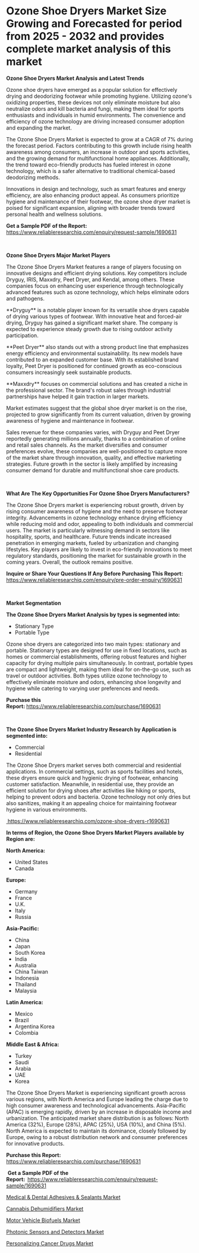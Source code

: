 <p><h1>Ozone Shoe Dryers Market Size Growing and Forecasted for period from 2025 - 2032 and provides complete market analysis of this market</h1></p><p><strong>Ozone Shoe Dryers Market Analysis and Latest Trends</strong></p>
<p><p>Ozone shoe dryers have emerged as a popular solution for effectively drying and deodorizing footwear while promoting hygiene. Utilizing ozone's oxidizing properties, these devices not only eliminate moisture but also neutralize odors and kill bacteria and fungi, making them ideal for sports enthusiasts and individuals in humid environments. The convenience and efficiency of ozone technology are driving increased consumer adoption and expanding the market.</p><p>The Ozone Shoe Dryers Market is expected to grow at a CAGR of 7% during the forecast period. Factors contributing to this growth include rising health awareness among consumers, an increase in outdoor and sports activities, and the growing demand for multifunctional home appliances. Additionally, the trend toward eco-friendly products has fueled interest in ozone technology, which is a safer alternative to traditional chemical-based deodorizing methods. </p><p>Innovations in design and technology, such as smart features and energy efficiency, are also enhancing product appeal. As consumers prioritize hygiene and maintenance of their footwear, the ozone shoe dryer market is poised for significant expansion, aligning with broader trends toward personal health and wellness solutions.</p></p>
<p><strong>Get a Sample PDF of the Report:&nbsp;</strong> <a href="https://www.reliableresearchiq.com/enquiry/request-sample/1690631?utm_campaign=1837&utm_medium=2&utm_source=Github&utm_content=ia&utm_term=06012025&utm_id=ozone-shoe-dryers">https://www.reliableresearchiq.com/enquiry/request-sample/1690631</a></p>
<p>&nbsp;</p>
<p><strong>Ozone Shoe Dryers Major Market Players</strong></p>
<p><p>The Ozone Shoe Dryers Market features a range of players focusing on innovative designs and efficient drying solutions. Key competitors include Dryguy, IRIS, Maxxdry, Peet Dryer, and Kendal, among others. These companies focus on enhancing user experience through technologically advanced features such as ozone technology, which helps eliminate odors and pathogens.</p><p>**Dryguy** is a notable player known for its versatile shoe dryers capable of drying various types of footwear. With innovative heat and forced-air drying, Dryguy has gained a significant market share. The company is expected to experience steady growth due to rising outdoor activity participation.</p><p>**Peet Dryer** also stands out with a strong product line that emphasizes energy efficiency and environmental sustainability. Its new models have contributed to an expanded customer base. With its established brand loyalty, Peet Dryer is positioned for continued growth as eco-conscious consumers increasingly seek sustainable products.</p><p>**Maxxdry** focuses on commercial solutions and has created a niche in the professional sector. The brand's robust sales through industrial partnerships have helped it gain traction in larger markets. </p><p>Market estimates suggest that the global shoe dryer market is on the rise, projected to grow significantly from its current valuation, driven by growing awareness of hygiene and maintenance in footwear. </p><p>Sales revenue for these companies varies, with Dryguy and Peet Dryer reportedly generating millions annually, thanks to a combination of online and retail sales channels. As the market diversifies and consumer preferences evolve, these companies are well-positioned to capture more of the market share through innovation, quality, and effective marketing strategies. Future growth in the sector is likely amplified by increasing consumer demand for durable and multifunctional shoe care products.</p></p>
<p>&nbsp;</p>
<p><strong>What Are The Key Opportunities For Ozone Shoe Dryers Manufacturers?</strong></p>
<p><p>The Ozone Shoe Dryers market is experiencing robust growth, driven by rising consumer awareness of hygiene and the need to preserve footwear integrity. Advancements in ozone technology enhance drying efficiency while reducing mold and odor, appealing to both individuals and commercial users. The market is particularly witnessing demand in sectors like hospitality, sports, and healthcare. Future trends indicate increased penetration in emerging markets, fueled by urbanization and changing lifestyles. Key players are likely to invest in eco-friendly innovations to meet regulatory standards, positioning the market for sustainable growth in the coming years. Overall, the outlook remains positive.</p></p>
<p><strong>Inquire or Share Your Questions If Any Before Purchasing This Report:</strong> <a href="https://www.reliableresearchiq.com/enquiry/pre-order-enquiry/1690631?utm_campaign=1837&utm_medium=2&utm_source=Github&utm_content=ia&utm_term=06012025&utm_id=ozone-shoe-dryers">https://www.reliableresearchiq.com/enquiry/pre-order-enquiry/1690631</a></p>
<p>&nbsp;</p>
<p><strong>Market Segmentation</strong></p>
<p><strong>The Ozone Shoe Dryers Market Analysis by types is segmented into:</strong></p>
<p><ul><li>Stationary Type</li><li>Portable Type</li></ul></p>
<p><p>Ozone shoe dryers are categorized into two main types: stationary and portable. Stationary types are designed for use in fixed locations, such as homes or commercial establishments, offering robust features and higher capacity for drying multiple pairs simultaneously. In contrast, portable types are compact and lightweight, making them ideal for on-the-go use, such as travel or outdoor activities. Both types utilize ozone technology to effectively eliminate moisture and odors, enhancing shoe longevity and hygiene while catering to varying user preferences and needs.</p></p>
<p><strong>Purchase this Report:&nbsp;</strong><a href="https://www.reliableresearchiq.com/purchase/1690631?utm_campaign=1837&utm_medium=2&utm_source=Github&utm_content=ia&utm_term=06012025&utm_id=ozone-shoe-dryers">https://www.reliableresearchiq.com/purchase/1690631</a></p>
<p>&nbsp;</p>
<p><strong>The Ozone Shoe Dryers Market Industry Research by Application is segmented into:</strong></p>
<p><ul><li>Commercial</li><li>Residential</li></ul></p>
<p><p>The Ozone Shoe Dryers market serves both commercial and residential applications. In commercial settings, such as sports facilities and hotels, these dryers ensure quick and hygienic drying of footwear, enhancing customer satisfaction. Meanwhile, in residential use, they provide an efficient solution for drying shoes after activities like hiking or sports, helping to prevent odors and bacteria. Ozone technology not only dries but also sanitizes, making it an appealing choice for maintaining footwear hygiene in various environments.</p></p>
<p><a href="https://www.reliableresearchiq.com/ozone-shoe-dryers-r1690631?utm_campaign=1837&utm_medium=2&utm_source=Github&utm_content=ia&utm_term=06012025&utm_id=ozone-shoe-dryers">&nbsp;https://www.reliableresearchiq.com/ozone-shoe-dryers-r1690631</a></p>
<p><strong>In terms of Region, the Ozone Shoe Dryers Market Players available by Region are:</strong></p>
<p>
    <p> <strong> North America: </strong>
        <ul>
            <li>United States</li>
            <li>Canada</li>
        </ul>
        </p> 
    <p> <strong> Europe: </strong>
        <ul>
            <li>Germany</li>
            <li>France</li>
            <li>U.K.</li>
            <li>Italy</li>
            <li>Russia</li>
        </ul>
        </p> 
    <p> <strong> Asia-Pacific: </strong>
        <ul>
            <li>China</li>
            <li>Japan</li>
            <li>South Korea</li>
            <li>India</li>
            <li>Australia</li>
            <li>China Taiwan</li>
            <li>Indonesia</li>
            <li>Thailand</li>
            <li>Malaysia</li>
        </ul>
        </p> 
    <p> <strong> Latin America: </strong>
        <ul>
            <li>Mexico</li>
            <li>Brazil</li>
            <li>Argentina Korea</li>
            <li>Colombia</li>
        </ul>
        </p> 
    <p> <strong> Middle East & Africa: </strong>
        <ul>
            <li>Turkey</li>
            <li>Saudi</li>
            <li>Arabia</li>
            <li>UAE</li>
            <li>Korea</li>
        </ul>
    </p>
    </p>
<p><p>The Ozone Shoe Dryers Market is experiencing significant growth across various regions, with North America and Europe leading the charge due to high consumer awareness and technological advancements. Asia-Pacific (APAC) is emerging rapidly, driven by an increase in disposable income and urbanization. The anticipated market share distribution is as follows: North America (32%), Europe (28%), APAC (25%), USA (10%), and China (5%). North America is expected to maintain its dominance, closely followed by Europe, owing to a robust distribution network and consumer preferences for innovative products.</p></p>
<p><strong>Purchase this Report: </strong><a href="https://www.reliableresearchiq.com/purchase/1690631?utm_campaign=1837&utm_medium=2&utm_source=Github&utm_content=ia&utm_term=06012025&utm_id=ozone-shoe-dryers">https://www.reliableresearchiq.com/purchase/1690631</a></p>
<p>&nbsp;<strong>Get a Sample PDF of the Report:&nbsp;&nbsp;</strong><a href="https://www.reliableresearchiq.com/enquiry/request-sample/1690631?utm_campaign=1837&utm_medium=2&utm_source=Github&utm_content=ia&utm_term=06012025&utm_id=ozone-shoe-dryers">https://www.reliableresearchiq.com/enquiry/request-sample/1690631</a></p>
<p><strong></strong></p>
<p><p><a href="https://www.linkedin.com/pulse/recent-analysis-medical-dental-adhesives-sealants-market-eh7gc?utm_campaign=1837&utm_medium=2&utm_source=Github&utm_content=ia&utm_term=06012025&utm_id=ozone-shoe-dryers">Medical & Dental Adhesives & Sealants Market</a></p><p><a href="https://github.com/jaquelynhasenaue8/Market-Research-Report-List-1/blob/main/cannabis-dehumidifiers-market.md?utm_campaign=1837&utm_medium=2&utm_source=Github&utm_content=ia&utm_term=06012025&utm_id=ozone-shoe-dryers">Cannabis Dehumidifiers Market</a></p><p><a href="https://www.linkedin.com/pulse/motor-vehicle-biofuels-market-evolution-global-trends-regional-zc9cc?utm_campaign=1837&utm_medium=2&utm_source=Github&utm_content=ia&utm_term=06012025&utm_id=ozone-shoe-dryers">Motor Vehicle Biofuels Market</a></p><p><a href="https://www.linkedin.com/pulse/photonic-sensors-detectors-market-overview-products-services-aq1of?utm_campaign=1837&utm_medium=2&utm_source=Github&utm_content=ia&utm_term=06012025&utm_id=ozone-shoe-dryers">Photonic Sensors and Detectors Market</a></p><p><a href="https://www.linkedin.com/pulse/personalizing-cancer-drugs-market-state-revenue-forecast-growth-tulzc?utm_campaign=1837&utm_medium=2&utm_source=Github&utm_content=ia&utm_term=06012025&utm_id=ozone-shoe-dryers">Personalizing Cancer Drugs Market</a></p></p>